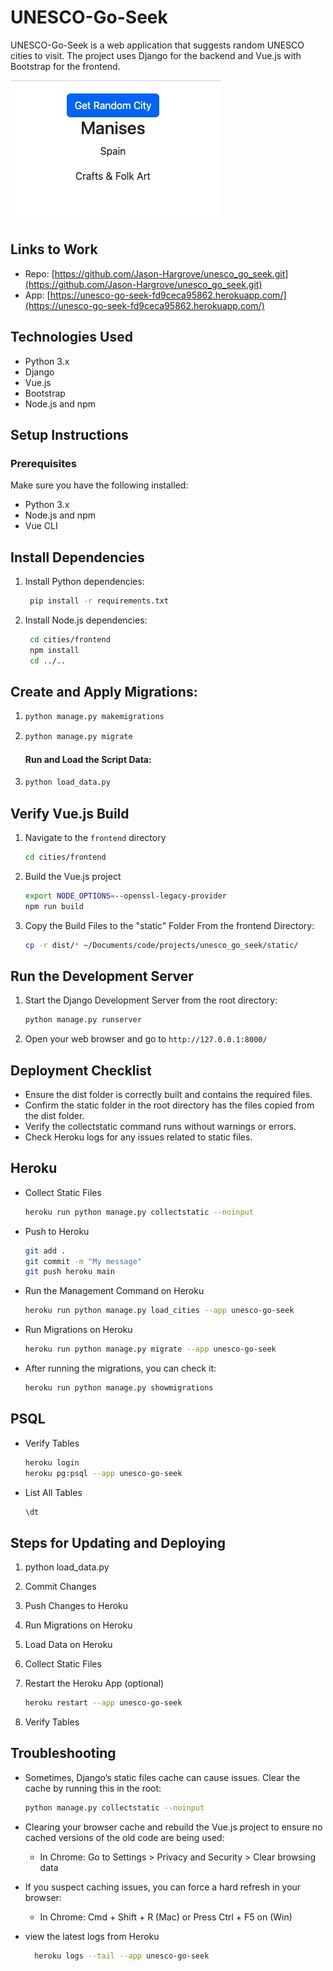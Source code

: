 # UNESCO-Go-Seek

UNESCO-Go-Seek is a web application that suggests random UNESCO cities to visit. The project uses Django for the backend and Vue.js with Bootstrap for the frontend.

![Screenshot](images/unesco-go-seek-00.jpg)

## Links to Work

- Repo: [https://github.com/Jason-Hargrove/unesco_go_seek.git](https://github.com/Jason-Hargrove/unesco_go_seek.git)
- App: [https://unesco-go-seek-fd9ceca95862.herokuapp.com/](https://unesco-go-seek-fd9ceca95862.herokuapp.com/)

## Technologies Used

- Python 3.x
- Django
- Vue.js
- Bootstrap
- Node.js and npm

## Setup Instructions

### Prerequisites

Make sure you have the following installed:

- Python 3.x
- Node.js and npm
- Vue CLI

## Install Dependencies

1. Install Python dependencies:

   ```zsh
    pip install -r requirements.txt
   ```

2. Install Node.js dependencies:
   ```zsh
    cd cities/frontend
    npm install
    cd ../..
   ```

## Create and Apply Migrations:

1.  ```zsh
    python manage.py makemigrations
    ```

2.  ```zsh
    python manage.py migrate
    ```

    #### Run and Load the Script Data:

3.  ```zsh
    python load_data.py
    ```

## Verify Vue.js Build

1. Navigate to the `frontend` directory

   ```zsh
   cd cities/frontend
   ```

2. Build the Vue.js project

   ```zsh
   export NODE_OPTIONS=--openssl-legacy-provider
   npm run build
   ```

3. Copy the Build Files to the "static" Folder From the frontend Directory:
   ```zsh
   cp -r dist/* ~/Documents/code/projects/unesco_go_seek/static/
   ```

## Run the Development Server

1. Start the Django Development Server from the root directory:

   ```zsh
   python manage.py runserver
   ```

2. Open your web browser and go to `http://127.0.0.1:8000/`

## Deployment Checklist

- Ensure the dist folder is correctly built and contains the required files.
- Confirm the static folder in the root directory has the files copied from the dist folder.
- Verify the collectstatic command runs without warnings or errors.
- Check Heroku logs for any issues related to static files.

## Heroku

- Collect Static Files

  ```zsh
  heroku run python manage.py collectstatic --noinput
  ```

- Push to Heroku

  ```zsh
  git add .
  git commit -m "My message"
  git push heroku main
  ```

- Run the Management Command on Heroku

  ```zsh
  heroku run python manage.py load_cities --app unesco-go-seek
  ```

- Run Migrations on Heroku

  ```zsh
  heroku run python manage.py migrate --app unesco-go-seek
  ```

- After running the migrations, you can check it:

  ```zsh
  heroku run python manage.py showmigrations
  ```

## PSQL

- Verify Tables

  ```zsh
  heroku login
  heroku pg:psql --app unesco-go-seek
  ```

- List All Tables

  ```sql
  \dt
  ```

## Steps for Updating and Deploying

1. python load_data.py
2. Commit Changes
3. Push Changes to Heroku
4. Run Migrations on Heroku
5. Load Data on Heroku
6. Collect Static Files
7. Restart the Heroku App (optional)

   ```zsh
   heroku restart --app unesco-go-seek
   ```

8. Verify Tables

## Troubleshooting

- Sometimes, Django’s static files cache can cause issues. Clear the cache by running this in the root:

  ```zsh
  python manage.py collectstatic --noinput
  ```

- Clearing your browser cache and rebuild the Vue.js project to ensure no cached versions of the old code are being used:

  - In Chrome: Go to Settings > Privacy and Security > Clear browsing data

- If you suspect caching issues, you can force a hard refresh in your browser:

  - In Chrome: Cmd + Shift + R (Mac) or Press Ctrl + F5 on (Win)

- view the latest logs from Heroku
  ```zsh
    heroku logs --tail --app unesco-go-seek
  ```
